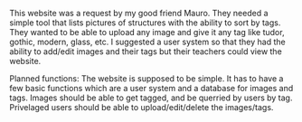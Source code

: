 This website was a request by my good friend Mauro. They needed a simple tool that lists pictures of structures with the ability to sort by tags. They wanted to be able to upload any image and give it any tag like tudor, gothic, modern, glass, etc. I suggested a user system so that they had the ability to add/edit images and their tags but their teachers could view the website.

Planned functions:
The website is supposed to be simple. It has to have a few basic functions which are a user system and a database for images and tags. Images should be able to get tagged, and be querried by users by tag. Privelaged users should be able to upload/edit/delete the images/tags.
